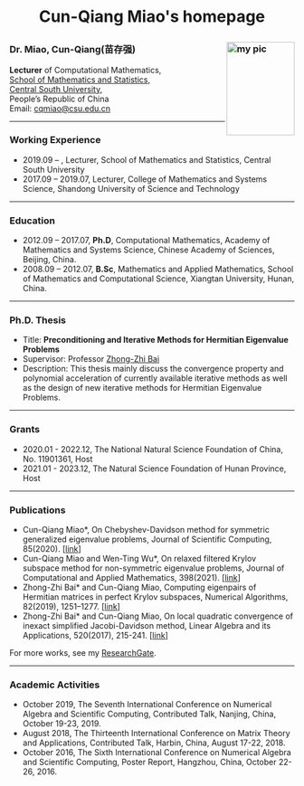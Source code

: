<h1><p align="center"> Cun-Qiang Miao's homepage </p></h1>

### Dr. Miao, Cun-Qiang(苗存强) <img src="https://github.com/miaocunqiang/cqmiao-homepage/raw/main/img-storage/pic_head.jpg" alt="my pic" align="right" width='120px' height='165px'/> 

<b>Lecturer</b> of Computational Mathematics, <br/>
[School of Mathematics and Statistics](https://math.csu.edu.cn/), <br/>
[Central South University](http://www.csu.edu.cn/), <br/>
People’s Republic of China <br/>
Email: cqmiao@csu.edu.cn

---------------------------------
     
### Working Experience
- 2019.09 – , Lecturer, School of Mathematics and Statistics, Central South University
- 2017.09 – 2019.07, Lecturer, College of Mathematics and Systems Science, Shandong University of Science and Technology

---------------------------------
     
### Education
- 2012.09 – 2017.07, <b>Ph.D</b>, Computational Mathematics, Academy of Mathematics and Systems Science, Chinese Academy of Sciences, Beijing, China.
- 2008.09 – 2012.07, <b>B.Sc</b>, Mathematics and Applied Mathematics, School of Mathematics and Computational Science, Xiangtan University, Hunan, China.

---------------------------------
     
### Ph.D. Thesis
- Title: <b> Preconditioning and Iterative Methods for Hermitian Eigenvalue Problems </b>
- Supervisor: Professor [Zhong-Zhi Bai](http://lsec.cc.ac.cn/~bzz/bzzcn.html)
- Description: This thesis mainly discuss the convergence property and polynomial acceleration of currently available iterative methods as well as the design of new iterative methods for Hermitian Eigenvalue Problems.

---------------------------------
     
### Grants
- 2020.01 - 2022.12, The National Natural Science Foundation of China, No. 11901361, Host
- 2021.01 - 2023.12, The Natural Science Foundation of Hunan Province, Host

---------------------------------
     
### Publications
- Cun-Qiang Miao*, On Chebyshev-Davidson method for symmetric generalized eigenvalue problems, Journal of Scientific Computing, 85(2020). [[link](https://doi.org/10.1007/s10915-020-01360-4)]
- Cun-Qiang Miao and Wen-Ting Wu*, On relaxed filtered Krylov subspace method for non-symmetric eigenvalue problems, Journal of Computational and Applied Mathematics, 398(2021). [[link](https://www.sciencedirect.com/science/article/abs/pii/S0377042721003204?via%3Dihub)]
- Zhong-Zhi Bai* and Cun-Qiang Miao, Computing eigenpairs of Hermitian matrices in perfect Krylov subspaces, Numerical Algorithms, 82(2019), 1251–1277. [[link](https://doi.org/10.1007/s11075-018-00653-y)]
- Zhong-Zhi Bai* and Cun-Qiang Miao, On local quadratic convergence of inexact simplified Jacobi-Davidson method, Linear Algebra and its Applications, 520(2017), 215-241. [[link](https://www.sciencedirect.com/science/article/pii/S0024379517300460?via%3Dihub)]

For more works, see my [ResearchGate](https://www.researchgate.net/profile/Cunqiang-Miao/publications).

---------------------------------

### Academic Activities
- October 2019, The Seventh International Conference on Numerical Algebra and Scientific Computing, Contributed Talk, Nanjing, China, October 19-23, 2019.
- August 2018, The Thirteenth International Conference on Matrix Theory and Applications, Contributed Talk, Harbin, China, August 17-22, 2018.
- October 2016, The Sixth International Conference on Numerical Algebra and Scientific Computing, Poster Report, Hangzhou, China, October 22-26, 2016.
